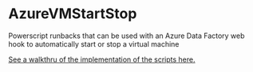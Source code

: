 # AzureVMStartStop
Powerscript runbacks that can be used with an Azure Data Factory web hook to automatically start or stop a virtual machine

[See a walkthru of the implementation of the scripts here.](https://mcconnellweb.com/posts/post6/)
